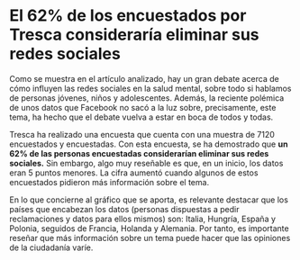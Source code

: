 # El 62% de los encuestados por Tresca consideraría eliminar sus redes sociales

Como se muestra en el artículo analizado, hay un gran debate acerca de cómo influyen las redes sociales en la salud mental, sobre todo si hablamos de personas jóvenes, niños y adolescentes. Además, la reciente polémica de unos datos que Facebook no sacó a la luz sobre, precisamente, este tema, ha hecho que el debate vuelva a estar en boca de todos y todas. 

Tresca ha realizado una encuesta que cuenta con una muestra de 7120 encuestados y encuestadas. Con esta encuesta, se ha demostrado que **un 62% de las personas encuestadas considerarían eliminar sus redes sociales.** Sin embargo, algo muy reseñable es que, en un inicio, los datos eran 5 puntos menores. La cifra aumentó cuando algunos de estos encuestados pidieron más información sobre el tema.

En lo que concierne al gráfico que se aporta, es relevante destacar que los países que encabezan los datos (personas dispuestas a pedir reclamaciones y datos para ellos mismos) son: Italia, Hungría, España y Polonia, seguidos de Francia, Holanda y Alemania. 
Por tanto, es importante reseñar que más información sobre un tema puede hacer que las opiniones de la ciudadanía varíe. 
